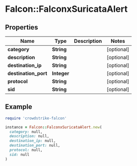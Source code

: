 # Falcon::FalconxSuricataAlert

## Properties

| Name | Type | Description | Notes |
| ---- | ---- | ----------- | ----- |
| **category** | **String** |  | [optional] |
| **description** | **String** |  | [optional] |
| **destination_ip** | **String** |  | [optional] |
| **destination_port** | **Integer** |  | [optional] |
| **protocol** | **String** |  | [optional] |
| **sid** | **String** |  | [optional] |

## Example

```ruby
require 'crowdstrike-falcon'

instance = Falcon::FalconxSuricataAlert.new(
  category: null,
  description: null,
  destination_ip: null,
  destination_port: null,
  protocol: null,
  sid: null
)
```

